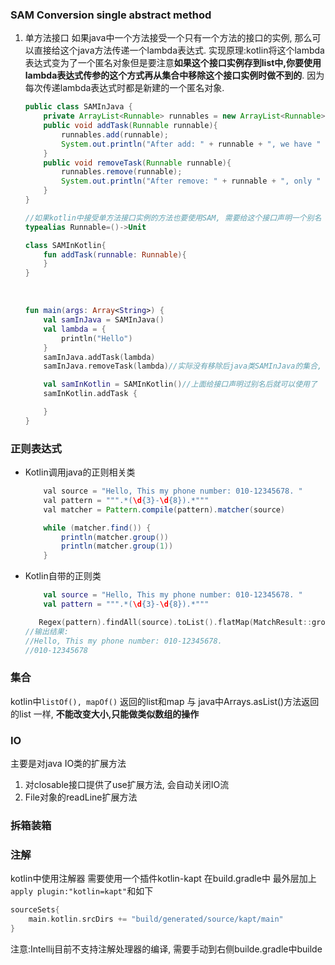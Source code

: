  ### SAM Conversion single abstract method

1. 单方法接口
   如果java中一个方法接受一个只有一个方法的接口的实例, 那么可以直接给这个java方法传递一个lambda表达式.
   实现原理:kotlin将这个lambda表达式变为了一个匿名对象但是要注意**如果这个接口实例存到list中,你要使用lambda表达式传参的这个方式再从集合中移除这个接口实例时做不到的**. 因为每次传递lambda表达式时都是新建的一个匿名对象.

   ```java
   public class SAMInJava {
       private ArrayList<Runnable> runnables = new ArrayList<Runnable>();
       public void addTask(Runnable runnable){
           runnables.add(runnable);
           System.out.println("After add: " + runnable + ", we have " + runnables.size() + " in all.");
       }
       public void removeTask(Runnable runnable){
           runnables.remove(runnable);
           System.out.println("After remove: " + runnable + ", only " + runnables.size() + " left.");
       }
   }
   ```

   ```kotlin
   //如果kotlin中接受单方法接口实例的方法也要使用SAM, 需要给这个接口声明一个别名
   typealias Runnable=()->Unit

   class SAMInKotlin{
       fun addTask(runnable: Runnable){
       }
   }
   ```

   ​

   ```kotlin
   fun main(args: Array<String>) {
       val samInJava = SAMInJava()
       val lambda = {
           println("Hello")
       }
       samInJava.addTask(lambda)
       samInJava.removeTask(lambda)//实际没有移除后java类SAMInJava的集合, 因为不是同一个实例

       val samInKotlin = SAMInKotlin()//上面给接口声明过别名后就可以使用了
       samInKotlin.addTask {

       }
   }
   ```



### 正则表达式

- Kotlin调用java的正则相关类

  ```java
      val source = "Hello, This my phone number: 010-12345678. "
      val pattern = """.*(\d{3}-\d{8}).*"""
      val matcher = Pattern.compile(pattern).matcher(source)

      while (matcher.find()) {
          println(matcher.group())
          println(matcher.group(1))
      }
  ```

- Kotlin自带的正则类

  ```kotlin
      val source = "Hello, This my phone number: 010-12345678. "
      val pattern = """.*(\d{3}-\d{8}).*"""

     Regex(pattern).findAll(source).toList().flatMap(MatchResult::groupValues).forEach(::println)
  //输出结果:
  //Hello, This my phone number: 010-12345678. 
  //010-12345678
  ```



### 集合

kotlin中`listOf(), mapOf()` 返回的list和map 与 java中Arrays.asList()方法返回的list 一样, **不能改变大小,只能做类似数组的操作**

### IO

主要是对java IO类的扩展方法

1. 对closable接口提供了use扩展方法, 会自动关闭IO流
2. File对象的readLine扩展方法

### 拆箱装箱

 ### 注解

kotlin中使用注解器 需要使用一个插件kotlin-kapt 在build.gradle中 最外层加上`apply plugin:"kotlin=kapt"`和如下

```kotlin
sourceSets{
    main.kotlin.srcDirs += "build/generated/source/kapt/main"
}
```

注意:Intellij目前不支持注解处理器的编译, 需要手动到右侧builde.gradle中builde